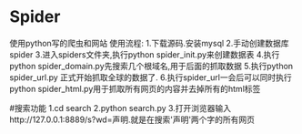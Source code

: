 # Spider
使用python写的爬虫和网站
使用流程:
1.下载源码.安装mysql
2.手动创建数据库spider
3.进入spiders文件夹,执行python spider_init.py来创建数据表
4.执行python spider_domain.py先搜索几个根域名,用于后面的抓取数据
5.执行python spider_url.py 正式开始抓取全球的数据了.
6.执行spider_url一会后可以同时执行python spider_html.py用于抓取所有网页的内容并去掉所有的html标签


#搜索功能
1.cd search
2.python search.py
3.打开浏览器输入http://127.0.0.1:8889/s?wd=声明.就是在搜索'声明'两个字的所有网页